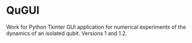 # QuGUI
Work for Python Tkinter GUI application for numerical experiments of the dynamics of an isolated qubit. Versions 1 and 1.2. 
